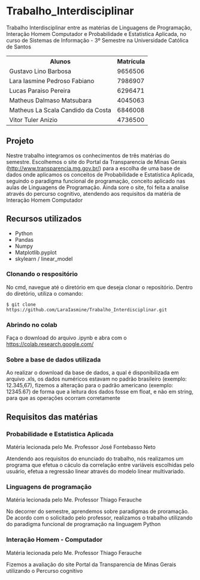 # Trabalho_Interdisciplinar
Trabalho Interdisciplinar entre as matérias de Linguagens de Programação, Interação Homem Computador e Probabilidade e Estatistica Aplicada, no curso de Sistemas de Informação - 3º Semestre na Universidade Católica de Santos 

<table class="gn-seletable">
<tbody><tr>
<th>Alunos</th>
<th>Matrícula</th></tr>
<tr>
<td>Gustavo Lino Barbosa</td>
<td>9656506</td></tr>
<tr><td>Lara Iasmine Pedroso Fabiano</td><td>7986907</td></tr><tr><td>Lucas Paraiso Pereira</td><td>6296471</td></tr><tr><td>Matheus Dalmaso Matsubara</td><td>4045063</td></tr><tr><td>Matheus La Scala Candido da Costa</td><td>6846008</td></tr><tr><td>Vitor Tuler Anizio</td><td>4736500</td></tr></tbody></table>

## Projeto

Nestre trabalho integramos os conhecimentos de três matérias do semestre. Escolhemos o site do Portal da Transparencia de Minas Gerais (http://www.transparencia.mg.gov.br/) para a escolha de uma base de dados onde aplicamos os conceitos de Probabilidade e Estatística Aplicada, seguindo o paradigma funcional de programação, conceito aplicado nas aulas de Linguagens de Programação. Ainda sore o site, foi feita a analise através do percurso cognitivo, atendendo aos requisitos da matéria de Interação Homem Computador

## Recursos utilizados

- Python
- Pandas
- Numpy
- Matplotlib.pyplot
- skylearn / linear_model 

### Clonando o respositório

No cmd, navegue até o diretório em que deseja clonar o repositório.
Dentro do diretório, utiliza o comando: 

```
$ git clone https://github.com/LaraIasmine/Trabalho_Interdisciplinar.git
```
### Abrindo no colab

Faça o download do arquivo .ipynb e abra com o https://colab.research.google.com/

### Sobre a base de dados utilizada

Ao realizar o download da base de dados, a qual é disponibilizada em arquivo .xls, os dados numéricos estavam no padrão brasileiro (exemplo: 12.345,67), fizemos a alteração para o padrão americano (exemplo: 12345.67) de forma que a leitura dos dados fosse em float, e não em string, para que as operações ocorram corretamente

## Requisitos das matérias 

### Probabilidade e Estatistica Aplicada

Matéria lecionada pelo Me. Professor José Fontebasso Neto

Atendendo aos requisitos do enunciado do trabalho, nós realizamos um programa que efetua o cáculo da correlação entre variáveis escolhidas pelo usuário, efetua a regressão linear através do modelo linear multivariado. 

### Linguagens de programação 

Matéria lecionada pelo Me. Professor Thiago Ferauche

No decorrer do semestre, aprendemos sobre paradigmas de proramação. De acordo com o solicitado pelo professor, realizamos o trabalho utilizando do paradigma funcional de programação na linguagem Python

### Interação Homem - Computador

Matéria lecionada pelo Me. Professor Thiago Ferauche

Fizemos a avaliação do site Portal da Transparencia de Minas Gerais utilizando o Percurso cognitivo
